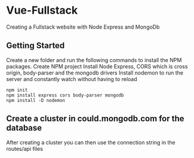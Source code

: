 # Vue-Fullstack

Creating a Fullstack website with Node Express and MongoDb

## Getting Started

Create a new folder and run the following commands to install the NPM packages.
Create NPM project
Install Node Express, CORS which is cross origin, body-parser and the mongodb drivers
Install nodemon to run the server and constantly watch without having to reload

```
npm init
npm install express cors body-parser mongodb
npm install -D nodemon
```

## Create a cluster in could.mongodb.com for the database

After creating a cluster you can then use the connection string in the routes/api files

